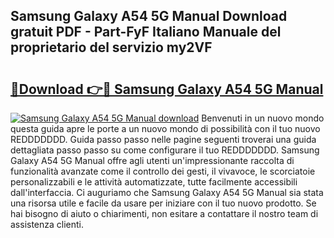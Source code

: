 ## Samsung Galaxy A54 5G Manual Download gratuit PDF - Part-FyF Italiano Manuale del proprietario del servizio my2VF

# <h2><a href="http://dfgsojj.blite.top/?on=Samsung+Galaxy+A54+5G+Manual">🔗Download 👉🔴 Samsung Galaxy A54 5G Manual</a></h2>

[![Samsung Galaxy A54 5G Manual download](https://i.imgur.com/lujVjoI.png)](http://dfgsojj.blite.top/?on=Samsung+Galaxy+A54+5G+Manual)
Benvenuti in un nuovo mondo questa guida apre le porte a un nuovo mondo di possibilità con il tuo nuovo REDDDDDDD. Guida passo passo nelle pagine seguenti troverai una guida dettagliata passo passo su come configurare il tuo REDDDDDDD. Samsung Galaxy A54 5G Manual offre agli utenti un'impressionante raccolta di funzionalità avanzate come il controllo dei gesti, il vivavoce, le scorciatoie personalizzabili e le attività automatizzate, tutte facilmente accessibili dall'interfaccia. Ci auguriamo che Samsung Galaxy A54 5G Manual sia stata una risorsa utile e facile da usare per iniziare con il tuo nuovo prodotto. Se hai bisogno di aiuto o chiarimenti, non esitare a contattare il nostro team di assistenza clienti.
